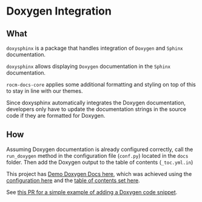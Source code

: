 # Doxygen Integration

## What

`doxysphinx` is a package that handles integration
of `Doxygen` and `Sphinx` documentation.

`doxysphinx` allows displaying `Doxygen` documentation in the `Sphinx` documentation.

`rocm-docs-core` applies some additional formatting and styling on top of this
to stay in line with our themes.

Since doxysphinx automatically integrates the Doxygen documentation,
developers only have to update the documentation strings in the source code
if they are formatted for Doxygen.

## How

Assuming Doxygen documentation is already configured correctly,
call the `run_doxygen` method in the configuration file (`conf.py`)
located in the `docs` folder.
Then add the Doxygen output to the table of contents (`_toc.yml.in`)

This project has [Demo Doxygen Docs here](../demo/doxygen/html/index),
which was achieved using the [configuration here](https://github.com/RadeonOpenCompute/rocm-docs-core/blob/develop/docs/conf.py)
and the [table of contents set here](https://github.com/RadeonOpenCompute/rocm-docs-core/blob/develop/docs/sphinx/_toc.yml.in).

See [this PR for a simple example of adding a Doxygen code snippet](https://github.com/RadeonOpenCompute/rocm-docs-core/pull/222).
